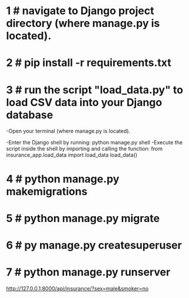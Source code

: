 # 1 # navigate to Django project directory (where manage.py is located).

# 2 # pip install -r requirements.txt

# 3 # run the script "load_data.py" to load CSV data into your Django database
-Open your terminal  (where manage.py is located).

-Enter the Django shell by running:
python manage.py shell
-Execute the script inside the shell by importing and calling the function:
from insurance_app.load_data import load_data
load_data()



# 4 # python manage.py makemigrations

# 5 # python manage.py migrate

# 6 # py manage.py createsuperuser 

# 7 #   python manage.py runserver





http://127.0.0.1:8000/api/insurance/?sex=male&smoker=no

